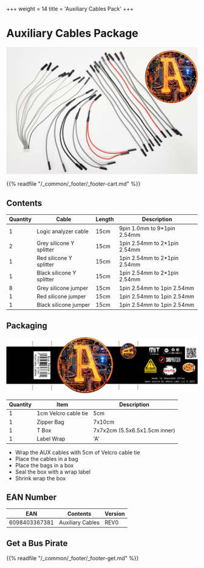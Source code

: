 +++
weight = 14
title = 'Auxiliary Cables Pack'
+++
# Auxiliary Cables Package

![](./img/cable-a.jpg)



{{% readfile "/_common/_footer/_footer-cart.md" %}}

## Contents
|Quantity|Cable|Length|Description|
|-|-|-|-|
|1|Logic analyzer cable|15cm|9pin 1.0mm to 9*1pin 2.54mm|
|2|Grey silicone Y splitter|15cm|1pin 2.54mm to 2*1pin 2.54mm|
|1|Red silicone Y splitter|15cm|1pin 2.54mm to 2*1pin 2.54mm|
|1|Black silicone Y splitter|15cm|1pin 2.54mm to 2*1pin 2.54mm|
|8|Grey silicone jumper|15cm|1pin 2.54mm to 1pin 2.54mm|
|1|Red silicone jumper|15cm|1pin 2.54mm to 1pin 2.54mm|
|1|Black silicone jumper|15cm|1pin 2.54mm to 1pin 2.54mm|

## Packaging

![](./img/wrap-a.jpg)

|Quantity|Item|Description|
|-|-|-|
|1|1cm Velcro cable tie|5cm|
|1|Zipper Bag|7x10cm|
|1|T Box|7x7x2cm (5.5x6.5x1.5cm inner)|
|1|Label Wrap|'A'|

- Wrap the AUX cables with 5cm of Velcro cable tie
- Place the cables in a bag
- Place the bags in a box
- Seal the box with a wrap label
- Shrink wrap the box

## EAN Number

|**EAN**|**Contents**|**Version**|
|-|-|-|
|6098403367381|Auxiliary Cables|REV0|

## Get a Bus Pirate
 

{{% readfile "/_common/_footer/_footer-get.md" %}}
